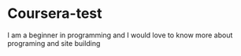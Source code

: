 # Coursera-test
I am a beginner in programming and I would love to know more about programing and site building 
